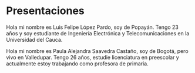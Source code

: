 # Presentaciones

Hola mi nombre es Luis Felipe López Pardo, soy de Popayán. Tengo 23 años y soy estudiante de Ingeniería Electrónica y Telecomunicaciones en la Universidad del Cauca.

Hola mi nombre es Paula Alejandra Saavedra Castaño, soy de Bogotá, pero vivo en Valledupar. Tengo 26 años, estudie licenciatura en preescolar y actualmente estoy trabajando como profesora de primaria.

